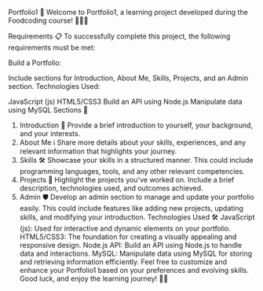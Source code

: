 Portfolio1 🚀
Welcome to Portfolio1, a learning project developed during the Foodcoding course! 🍔👨‍💻

Requirements 📋
To successfully complete this project, the following requirements must be met:

Build a Portfolio:

Include sections for Introduction, About Me, Skills, Projects, and an Admin section.
Technologies Used:

JavaScript (js)
HTML5/CSS3
Build an API using Node.js
Manipulate data using MySQL
Sections 📑
1. Introduction 🌟
Provide a brief introduction to yourself, your background, and your interests.
2. About Me ℹ️
Share more details about your skills, experiences, and any relevant information that highlights your journey.
3. Skills 🛠️
Showcase your skills in a structured manner. This could include programming languages, tools, and any other relevant competencies.
4. Projects 🚧
Highlight the projects you've worked on. Include a brief description, technologies used, and outcomes achieved.
5. Admin 🛡️
Develop an admin section to manage and update your portfolio easily. This could include features like adding new projects, updating skills, and modifying your introduction.
Technologies Used 🛠️
JavaScript (js): Used for interactive and dynamic elements on your portfolio.
HTML5/CSS3: The foundation for creating a visually appealing and responsive design.
Node.js API: Build an API using Node.js to handle data and interactions.
MySQL: Manipulate data using MySQL for storing and retrieving information efficiently.
Feel free to customize and enhance your Portfolio1 based on your preferences and evolving skills. Good luck, and enjoy the learning journey! 🚀🌟
